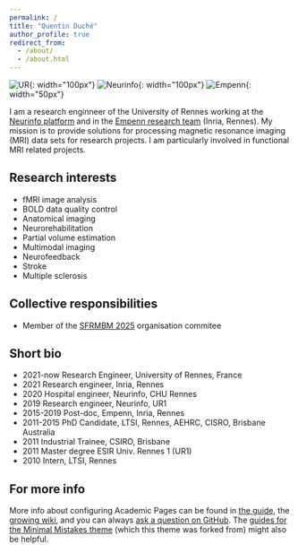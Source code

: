 ```yaml
---
permalink: /
title: "Quentin Duché"
author_profile: true
redirect_from: 
  - /about/
  - /about.html
---
```


![UR](https://www.daeu.fr/app/uploads/2018/11/UNIRENNES_LOGOnoir_RVB.png){: width="100px"}
![Neurinfo](https://www.incr.fr/wp-content/uploads/2012/08/images-300x104.png){: width="100px"}
![Empenn](https://avatars.githubusercontent.com/u/5993117?s=280&v=4){: width="50px"}

I am a research enginneer of the University of Rennes working at the [Neurinfo platform](https://project.inria.fr/neurinfo/fr/) and in the [Empenn research team](https://team.inria.fr/empenn/) (Inria, Rennes).
My mission is to provide solutions for processing magnetic resonance imaging (MRI) data sets for research projects. I am particularly involved in functional MRI related projects.

## Research interests
- fMRI image analysis
- BOLD data quality control
- Anatomical imaging
- Neurorehabilitation
- Partial volume estimation
- Multimodal imaging
- Neurofeedback
- Stroke
- Multiple sclerosis

## Collective responsibilities
- Member of the [SFRMBM 2025](https://sfrmbm2025.sciencesconf.org/) organisation commitee

## Short bio
- 2021-now Research Engineer, University of Rennes, France
- 2021 Research engineer, Inria, Rennes
- 2020 Hospital engineer, Neurinfo, CHU Rennes
- 2019 Research engineer, Neurinfo, UR1
- 2015-2019 Post-doc, Empenn, Inria, Rennes
- 2011-2015 PhD Candidate, LTSI, Rennes, AEHRC, CISRO, Brisbane Australia
- 2011 Industrial Trainee, CSIRO, Brisbane
- 2011 Master degree ESIR Univ. Rennes 1 (UR1)
- 2010 Intern, LTSI, Rennes


For more info
------
More info about configuring Academic Pages can be found in [the guide](https://academicpages.github.io/markdown/), the [growing wiki](https://github.com/academicpages/academicpages.github.io/wiki), and you can always [ask a question on GitHub](https://github.com/academicpages/academicpages.github.io/discussions). The [guides for the Minimal Mistakes theme](https://mmistakes.github.io/minimal-mistakes/docs/configuration/) (which this theme was forked from) might also be helpful.
